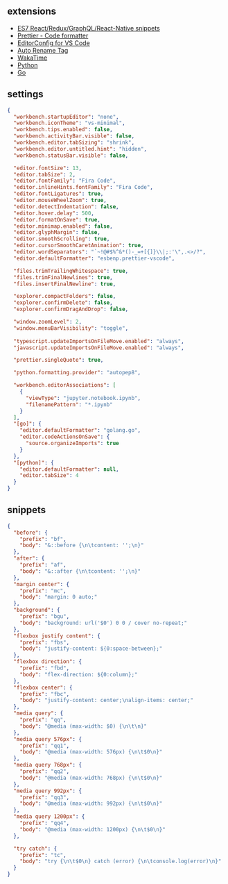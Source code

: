 ## extensions

- [ES7 React/Redux/GraphQL/React-Native snippets](https://marketplace.visualstudio.com/items?itemName=dsznajder.es7-react-js-snippets)
- [Prettier - Code formatter](https://marketplace.visualstudio.com/items?itemName=esbenp.prettier-vscode)
- [EditorConfig for VS Code](https://marketplace.visualstudio.com/items?itemName=EditorConfig.EditorConfig)
- [Auto Rename Tag](https://marketplace.visualstudio.com/items?itemName=formulahendry.auto-rename-tag)
- [WakaTime](https://marketplace.visualstudio.com/items?itemName=WakaTime.vscode-wakatime)
- [Python](https://marketplace.visualstudio.com/items?itemName=ms-python.python)
- [Go](https://marketplace.visualstudio.com/items?itemName=golang.go)

## settings

```json
{
  "workbench.startupEditor": "none",
  "workbench.iconTheme": "vs-minimal",
  "workbench.tips.enabled": false,
  "workbench.activityBar.visible": false,
  "workbench.editor.tabSizing": "shrink",
  "workbench.editor.untitled.hint": "hidden",
  "workbench.statusBar.visible": false,

  "editor.fontSize": 13,
  "editor.tabSize": 2,
  "editor.fontFamily": "Fira Code",
  "editor.inlineHints.fontFamily": "Fira Code",
  "editor.fontLigatures": true,
  "editor.mouseWheelZoom": true,
  "editor.detectIndentation": false,
  "editor.hover.delay": 500,
  "editor.formatOnSave": true,
  "editor.minimap.enabled": false,
  "editor.glyphMargin": false,
  "editor.smoothScrolling": true,
  "editor.cursorSmoothCaretAnimation": true,
  "editor.wordSeparators": "`~!@#$%^&*()-_=+[{]}\\|;:'\",.<>/?",
  "editor.defaultFormatter": "esbenp.prettier-vscode",

  "files.trimTrailingWhitespace": true,
  "files.trimFinalNewlines": true,
  "files.insertFinalNewline": true,

  "explorer.compactFolders": false,
  "explorer.confirmDelete": false,
  "explorer.confirmDragAndDrop": false,

  "window.zoomLevel": 2,
  "window.menuBarVisibility": "toggle",
  
  "typescript.updateImportsOnFileMove.enabled": "always",
  "javascript.updateImportsOnFileMove.enabled": "always",

  "prettier.singleQuote": true,

  "python.formatting.provider": "autopep8",

  "workbench.editorAssociations": [
    {
      "viewType": "jupyter.notebook.ipynb",
      "filenamePattern": "*.ipynb"
    }
  ],
  "[go]": {
    "editor.defaultFormatter": "golang.go",
    "editor.codeActionsOnSave": {
      "source.organizeImports": true
    }
  },
  "[python]": {
    "editor.defaultFormatter": null,
    "editor.tabSize": 4
  }
}
```

## snippets

```json
{
  "before": {
    "prefix": "bf",
    "body": "&::before {\n\tcontent: '';\n}"
  },
  "after": {
    "prefix": "af",
    "body": "&::after {\n\tcontent: '';\n}"
  },
  "margin center": {
    "prefix": "mc",
    "body": "margin: 0 auto;"
  },
  "background": {
    "prefix": "bgu",
    "body": "background: url('$0') 0 0 / cover no-repeat;"
  },
  "flexbox justify content": {
    "prefix": "fbs",
    "body": "justify-content: ${0:space-between};"
  },
  "flexbox direction": {
    "prefix": "fbd",
    "body": "flex-direction: ${0:column};"
  },
  "flexbox center": {
    "prefix": "fbc",
    "body": "justify-content: center;\nalign-items: center;"
  },
  "media query": {
    "prefix": "qq",
    "body": "@media (max-width: $0) {\n\t\n}"
  },
  "media query 576px": {
    "prefix": "qq1",
    "body": "@media (max-width: 576px) {\n\t$0\n}"
  },
  "media query 768px": {
    "prefix": "qq2",
    "body": "@media (max-width: 768px) {\n\t$0\n}"
  },
  "media query 992px": {
    "prefix": "qq3",
    "body": "@media (max-width: 992px) {\n\t$0\n}"
  },
  "media query 1200px": {
    "prefix": "qq4",
    "body": "@media (max-width: 1200px) {\n\t$0\n}"
  },

  "try catch": {
    "prefix": "tc",
    "body": "try {\n\t$0\n} catch (error) {\n\tconsole.log(error)\n}"
  }
}
```
